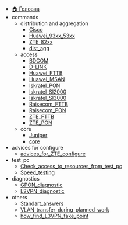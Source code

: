 * [🏠 Головна](/README.md)
* commands
  * distribution and aggregation
    * [Cisco](commands/distribution_and_aggregation/Cisco.md)
    * [Huawei_93xx_53xx](commands/distribution_and_aggregation/Huawei_93xx_53xx.md)
    * [ZTE_82xx](commands/distribution_and_aggregation/ZTE_82xx.md)
    * [dist_agg](commands/distribution_and_aggregation/dist_agg.md)
  * access
    * [BDCOM](commands/access/BDCOM.md)
    * [D-LINK](commands/access/D-LINK.md)
    * [Huawei_FTTB](commands/access/Huawei_FTTB.md)
    * [Huawei_MSAN](commands/access/Huawei_MSAN.md)
    * [Iskratel_PON](commands/access/Iskratel_PON.md)
    * [Iskratel_SI2000](commands/access/Iskratel_SI2000.md)
    * [Iskratel_SI3000](commands/access/Iskratel_SI3000.md)
    * [Raisecom_FTTB](commands/access/Raisecom_FTTB.md)
    * [Raisecom_PON](commands/access/Raisecom_PON.md)
    * [ZTE_FTTB](commands/access/ZTE_FTTB.md)
    * [ZTE_PON](commands/access/ZTE_PON.md)
  * core
    * [Juniper](commands/core/Juniper.md)
    * [core](commands/core/core.md)
* advices for configure
  * [advices_for_ZTE_configure](advices_for_configure/advices_for_ZTE_configure.md)
* test_pc
  * [Check_access_to_resources_from_test_pc](test_pc/Check_access_to_resources_from_test_pc.md)
  * [Speed_testing](test_pc/Speed_testing.md)
* diagnostics
  * [GPON_diagnostic](diagnostics/GPON_diagnostic.md)
  * [L2VPN_diagnostic](diagnostics/L2VPN_diagnostic.md)
* others
  * [Standart_answers](others/Standart_answers.md)
  * [VLAN_transfer_during_planned_work](others/VLAN_transfer_during_planned_work.md)
  * [how_find_L3VPN_fake_point](others/how_find_L3VPN_fake_point.md)
